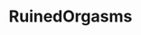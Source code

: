 ---
title: RuinedOrgasms
crosslinks:
- livven
- Pain
- SashaFoxx
- Cuckold
- Serina
- chastity
- GAYRUINEDORGASMS
- 60fpsporn
- NSFW411
- ShinyPorn
- orgasmcontrol
- AriaAlexander
- realitydicks
- NSFW_GIF
- PornDeBarry
- traps
- missdollyleigh
- HoldingIt
- RuinedFemaleOrgasms
- orgasmiccontractions
---